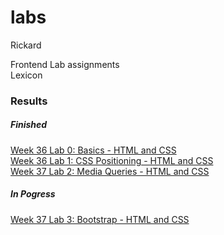 # labs
Rickard

Frontend Lab assignments<br>
Lexicon

<h3>Results</h3>

<h5>Finished</h5>

<a href="https://leck-lex.github.io/labs/00_week36_basics_html_css">Week 36 Lab 0: Basics - HTML and CSS<a>
<br>
<a href="https://leck-lex.github.io/labs/01_week36_css_positioning/">Week 36 Lab 1: CSS Positioning - HTML and CSS<a>
<br>
<a href="https://leck-lex.github.io/labs/02_week37_media_queries/">Week 37 Lab 2: Media Queries - HTML and CSS<a>

<h5>In Pogress</h5>

<a href="https://leck-lex.github.io/labs/03_week37_bootstrap/">Week 37 Lab 3: Bootstrap - HTML and CSS<a>
